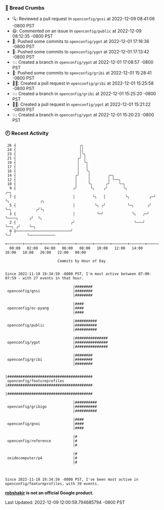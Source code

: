 ### 🍞 Bread Crumbs

 * 🔍: Reviewed a pull request in  `openconfig/gnsi` at 2022-12-09 08:41:06 -0800 PST
 * 😃: Commented on an issue in `openconfig/public` at 2022-12-09 08:12:35 -0800 PST
 * 🚢: Pushed some commits to `openconfig/ygot` at 2022-12-01 17:16:36 -0800 PST
 * 🚢: Pushed some commits to `openconfig/ygot` at 2022-12-01 17:13:42 -0800 PST
 * 💥: Created a branch in `openconfig/ygot` at 2022-12-01 17:08:57 -0800 PST
 * 🚢: Pushed some commits to `openconfig/gribi` at 2022-12-01 15:28:41 -0800 PST
 * ✍🏼: Created a pull request in `openconfig/gribi` at 2022-12-01 15:25:58 -0800 PST
 * 💥: Created a branch in `openconfig/gribi` at 2022-12-01 15:25:20 -0800 PST
 * ✍🏼: Created a pull request in `openconfig/ygot` at 2022-12-01 15:21:22 -0800 PST
 * 💥: Created a branch in `openconfig/ygot` at 2022-12-01 15:20:23 -0800 PST

### 🕘 Recent Activity
```
 26 ┼                             ╭╮
 24 ┤                             ││
 23 ┤                             │╰╮
 21 ┤                            ╭╯ │
 19 ┤                            │  ╰╮
 17 ┤                            │   │
 16 ┤                            │   ╰╮
 14 ┤                           ╭╯    │        ╭─╮
 12 ┤                           │     │        │ ╰──╮
 10 ┤                           │     ╰╮      ╭╯    ╰─╮
  9 ┤                          ╭╯      ╰╮    ╭╯       ╰╮            ╭─╮
  7 ┤                          │        ╰╮   │         ╰╮         ╭─╯ ╰╮              ╭╮
  5 ┤                          │         ╰╮ ╭╯          ╰─╮      ╭╯    ╰─╮           ╭╯╰╮
  3 ┤                          │          ╰─╯             ╰╮   ╭─╯       ╰────╮     ╭╯  ╰╮
  2 ┤                         ╭╯                           ╰───╯              ╰──╮ ╭╯    ╰─╮
  0 ┼─────────────────────────╯                                                  ╰─╯       ╰────────────
    +───────+───────+───────+───────+───────+───────+───────+───────+───────+───────+───────+───────+────
  00:00   02:00   04:00   06:00   08:00   10:00   12:00   14:00   16:00   18:00   20:00   22:00   00:00   

						Commits by Hour of Day


Since 2022-11-10 19:34:59 -0800 PST, I'm most active between 07:00-07:59 - with 27 events in that hour.

```



```
                               |########
 openconfig/gnsi               |########
                               |########

                               |####
 openconfig/oc-pyang           |####
                               |####

                               |##########
 openconfig/public             |##########
                               |##########

                               |###############
 openconfig/ygot               |###############
                               |###############

                               |########
 openconfig/gribi              |########
                               |########

                               |#######################################
 openconfig/featureprofiles    |#######################################
                               |#######################################

                               |##########
 openconfig/gribigo            |##########
                               |##########

                               |####
 openconfig/gnoi               |####
                               |####

                               |#
 openconfig/reference          |#
                               |#

                               |#
 oxidecomputer/p4              |#
                               |#



Since 2022-11-10 19:34:59 -0800 PST, I've been most active in openconfig/featureprofiles, with 39 events.

```
**[robshakir](mailto:robjs@google.com) is not an official Google product.**  


Last Updated: 2022-12-09 12:00:59.794685794 -0800 PST
